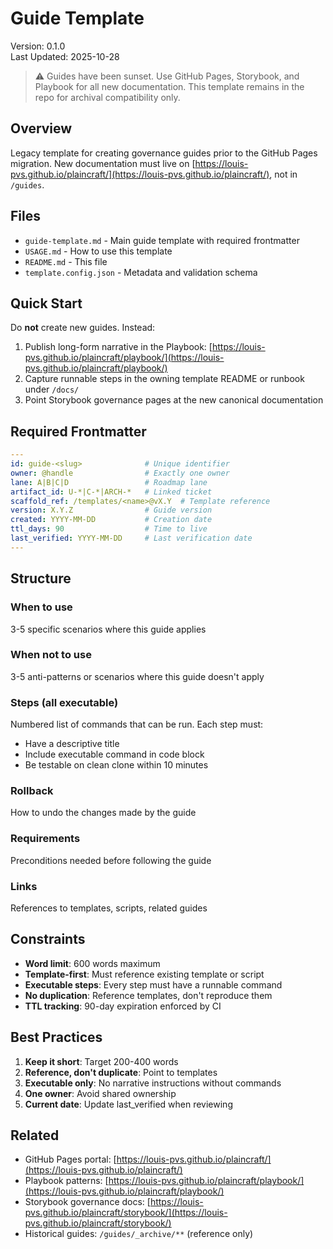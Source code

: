 # Guide Template

Version: 0.1.0  
Last Updated: 2025-10-28

> ⚠️ Guides have been sunset. Use GitHub Pages, Storybook, and Playbook for all new documentation. This template remains in the repo for archival compatibility only.

## Overview

Legacy template for creating governance guides prior to the GitHub Pages migration. New documentation must live on [https://louis-pvs.github.io/plaincraft/](https://louis-pvs.github.io/plaincraft/), not in `/guides`.

## Files

- `guide-template.md` - Main guide template with required frontmatter
- `USAGE.md` - How to use this template
- `README.md` - This file
- `template.config.json` - Metadata and validation schema

## Quick Start

Do **not** create new guides. Instead:

1. Publish long-form narrative in the Playbook: [https://louis-pvs.github.io/plaincraft/playbook/](https://louis-pvs.github.io/plaincraft/playbook/)
2. Capture runnable steps in the owning template README or runbook under `/docs/`
3. Point Storybook governance pages at the new canonical documentation

## Required Frontmatter

```yaml
---
id: guide-<slug>              # Unique identifier
owner: @handle                # Exactly one owner
lane: A|B|C|D                 # Roadmap lane
artifact_id: U-*|C-*|ARCH-*   # Linked ticket
scaffold_ref: /templates/<name>@vX.Y  # Template reference
version: X.Y.Z                # Guide version
created: YYYY-MM-DD           # Creation date
ttl_days: 90                  # Time to live
last_verified: YYYY-MM-DD     # Last verification date
---
```

## Structure

### When to use

3-5 specific scenarios where this guide applies

### When not to use

3-5 anti-patterns or scenarios where this guide doesn't apply

### Steps (all executable)

Numbered list of commands that can be run. Each step must:

- Have a descriptive title
- Include executable command in code block
- Be testable on clean clone within 10 minutes

### Rollback

How to undo the changes made by the guide

### Requirements

Preconditions needed before following the guide

### Links

References to templates, scripts, related guides

## Constraints

- **Word limit**: 600 words maximum
- **Template-first**: Must reference existing template or script
- **Executable steps**: Every step must have a runnable command
- **No duplication**: Reference templates, don't reproduce them
- **TTL tracking**: 90-day expiration enforced by CI

## Best Practices

1. **Keep it short**: Target 200-400 words
2. **Reference, don't duplicate**: Point to templates
3. **Executable only**: No narrative instructions without commands
4. **One owner**: Avoid shared ownership
5. **Current date**: Update last_verified when reviewing

## Related

- GitHub Pages portal: [https://louis-pvs.github.io/plaincraft/](https://louis-pvs.github.io/plaincraft/)
- Playbook patterns: [https://louis-pvs.github.io/plaincraft/playbook/](https://louis-pvs.github.io/plaincraft/playbook/)
- Storybook governance docs: [https://louis-pvs.github.io/plaincraft/storybook/](https://louis-pvs.github.io/plaincraft/storybook/)
- Historical guides: `/guides/_archive/**` (reference only)
